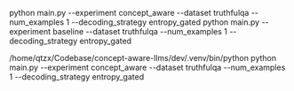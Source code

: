 python main.py --experiment concept_aware --dataset truthfulqa --num_examples 1 --decoding_strategy entropy_gated 
python main.py --experiment baseline --dataset truthfulqa --num_examples 1 --decoding_strategy entropy_gated

/home/qtzx/Codebase/concept-aware-llms/dev/.venv/bin/python python main.py --experiment concept_aware --dataset truthfulqa --num_examples 1 --decoding_strategy entropy_gated 
